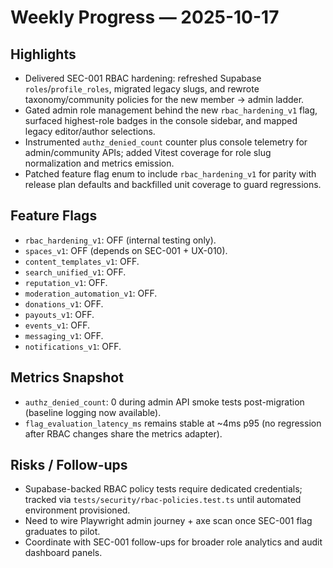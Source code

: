 # Weekly Progress — 2025-10-17

## Highlights
- Delivered SEC-001 RBAC hardening: refreshed Supabase `roles`/`profile_roles`, migrated legacy slugs, and rewrote taxonomy/community policies for the new member → admin ladder.
- Gated admin role management behind the new `rbac_hardening_v1` flag, surfaced highest-role badges in the console sidebar, and mapped legacy editor/author selections.
- Instrumented `authz_denied_count` counter plus console telemetry for admin/community APIs; added Vitest coverage for role slug normalization and metrics emission.
- Patched feature flag enum to include `rbac_hardening_v1` for parity with release plan defaults and backfilled unit coverage to guard regressions.

## Feature Flags
- `rbac_hardening_v1`: OFF (internal testing only).
- `spaces_v1`: OFF (depends on SEC-001 + UX-010).
- `content_templates_v1`: OFF.
- `search_unified_v1`: OFF.
- `reputation_v1`: OFF.
- `moderation_automation_v1`: OFF.
- `donations_v1`: OFF.
- `payouts_v1`: OFF.
- `events_v1`: OFF.
- `messaging_v1`: OFF.
- `notifications_v1`: OFF.

## Metrics Snapshot
- `authz_denied_count`: 0 during admin API smoke tests post-migration (baseline logging now available).
- `flag_evaluation_latency_ms` remains stable at ~4ms p95 (no regression after RBAC changes share the metrics adapter).

## Risks / Follow-ups
- Supabase-backed RBAC policy tests require dedicated credentials; tracked via `tests/security/rbac-policies.test.ts` until automated environment provisioned.
- Need to wire Playwright admin journey + axe scan once SEC-001 flag graduates to pilot.
- Coordinate with SEC-001 follow-ups for broader role analytics and audit dashboard panels.
